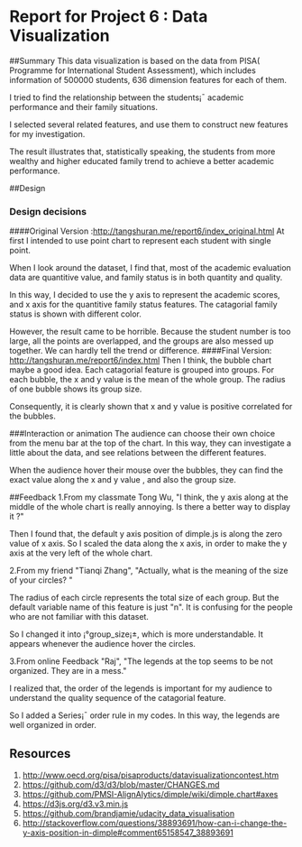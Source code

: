 # Report for Project 6 : Data Visualization
##Summary
This data visualization is based on the data from PISA( Programme for International Student Assessment), which includes information of 500000 students, 636 dimension features for each of them.

I tried to find the relationship between the students¡¯ academic performance and their family situations. 

I selected several related features, and use them to construct new features for my investigation.

The result illustrates that, statistically speaking, the students from more wealthy and higher educated family trend to achieve a better academic performance.

##Design
### Design decisions
####Original Version :http://tangshuran.me/report6/index_original.html
At first I intended to use point chart to represent each student with single point. 

When I look around the dataset, I find that, most of the academic evaluation data are quantitive value, and family status is in both quantity and quality.

In this way, I decided to use the y axis to represent the academic scores, and x axis for the quantitive family status features. The catagorial family status is shown with different color. 

However, the result came to be horrible. Because the student number is too large, all the points are overlapped, and the groups are also messed up together. We can hardly tell the trend or difference.
####Final Version: http://tangshuran.me/report6/index.html
Then I think, the bubble chart maybe a good idea. Each catagorial feature is grouped into groups. For each bubble, the x and y value is the mean of the whole group. The radius of one bubble shows its group size.

Consequently, it is clearly shown that x and y value is positive correlated for the bubbles.

###Interaction or animation
The audience can choose their own choice from the menu bar at the top of the chart. In this way, they can investigate a little about the data, and see relations between the different features.

When the audience hover their mouse over the bubbles, they can find the exact value along the x and y value , and also the group size.


##Feedback
1.From my classmate Tong Wu, "I think, the y axis along at the middle of the whole chart is really annoying. Is there a better way to display it ?"


Then I found that, the default y axis position of dimple.js is along the zero value of x axis.
So I scaled the data along the x axis, in order to make the y axis at the very left of the whole chart.

2.From my friend  "Tianqi Zhang", "Actually, what is the meaning of the size of your circles? "

The radius of each circle represents the total size of each group. But the default variable name of this feature is just "n". It is confusing for the people who are not familiar with this dataset.

So I changed it into ¡°group_size¡±, which is more understandable. It appears whenever  the audience hover the circles.

3.From online Feedback "Raj", "The legends at the top seems to be not organized. They are in a mess."

I realized that, the order of the legends is important for my audience to understand the quality sequence of the catagorial feature.

So I added a Series¡¯ order rule in my codes. In this way, the legends are well organized in order.

## Resources
1.	http://www.oecd.org/pisa/pisaproducts/datavisualizationcontest.htm
2.	https://github.com/d3/d3/blob/master/CHANGES.md
3.	https://github.com/PMSI-AlignAlytics/dimple/wiki/dimple.chart#axes
4.	https://d3js.org/d3.v3.min.js
5.	https://github.com/brandjamie/udacity_data_visualisation
6.	http://stackoverflow.com/questions/38893691/how-can-i-change-the-y-axis-position-in-dimple#comment65158547_38893691
